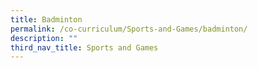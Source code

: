 ```yaml
---
title: Badminton
permalink: /co-curriculum/Sports-and-Games/badminton/
description: ""
third_nav_title: Sports and Games
---
```

